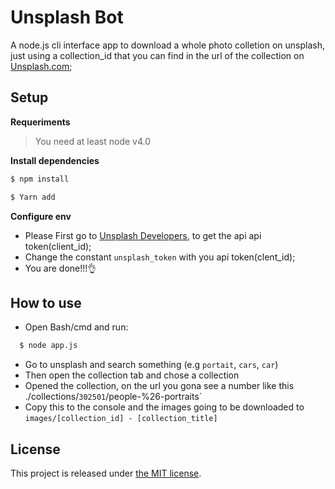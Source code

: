 # Unsplash Bot

A node.js cli interface app to download a whole photo colletion on unsplash, just using a collection_id that you can find in the url of the collection on [Unsplash.com](http://unsplash.com); 

## Setup
**Requeriments**
> You need at least node v4.0

**Install dependencies**

```bash
$ npm install
```
```bash
$ Yarn add
```
**Configure env**
- Please First go to [Unsplash Developers](https://unsplash.com/documentation), to get the api api token(client_id);
- Change the constant `unsplash_token` with you api token(clent_id);
- You are done!!!👌

## How to use
- Open Bash/cmd and run:
```bash
  $ node app.js
```
- Go to unsplash and search something (e.g `portait`, `cars`, `car`)
- Then open the collection tab and chose a collection
- Opened the collection, on the url you gona see a number like this ./collections/`302501`/people-%26-portraits`
- Copy this to the console and the images going to be downloaded to `images/[collection_id] - [collection_title]`

## License

This project is released under [the MIT license](LICENSE).

